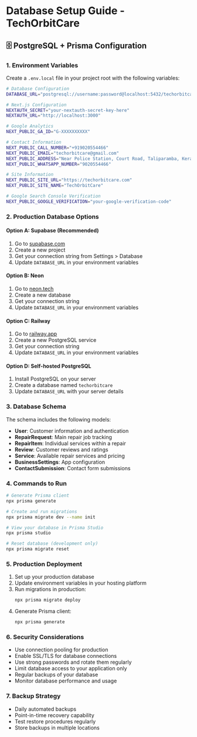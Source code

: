 # Database Setup Guide - TechOrbitCare

## 🗄️ PostgreSQL + Prisma Configuration

### 1. Environment Variables

Create a `.env.local` file in your project root with the following variables:

```bash
# Database Configuration
DATABASE_URL="postgresql://username:password@localhost:5432/techorbitcare?schema=public"

# Next.js Configuration
NEXTAUTH_SECRET="your-nextauth-secret-key-here"
NEXTAUTH_URL="http://localhost:3000"

# Google Analytics
NEXT_PUBLIC_GA_ID="G-XXXXXXXXXX"

# Contact Information
NEXT_PUBLIC_CALL_NUMBER="+919020554466"
NEXT_PUBLIC_EMAIL="techorbitcare@gmail.com"
NEXT_PUBLIC_ADDRESS="Near Police Station, Court Road, Taliparamba, Kerala"
NEXT_PUBLIC_WHATSAPP_NUMBER="9020554466"

# Site Information
NEXT_PUBLIC_SITE_URL="https://techorbitcare.com"
NEXT_PUBLIC_SITE_NAME="TechOrbitCare"

# Google Search Console Verification
NEXT_PUBLIC_GOOGLE_VERIFICATION="your-google-verification-code"
```

### 2. Production Database Options

#### Option A: Supabase (Recommended)
1. Go to [supabase.com](https://supabase.com)
2. Create a new project
3. Get your connection string from Settings > Database
4. Update `DATABASE_URL` in your environment variables

#### Option B: Neon
1. Go to [neon.tech](https://neon.tech)
2. Create a new database
3. Get your connection string
4. Update `DATABASE_URL` in your environment variables

#### Option C: Railway
1. Go to [railway.app](https://railway.app)
2. Create a new PostgreSQL service
3. Get your connection string
4. Update `DATABASE_URL` in your environment variables

#### Option D: Self-hosted PostgreSQL
1. Install PostgreSQL on your server
2. Create a database named `techorbitcare`
3. Update `DATABASE_URL` with your server details

### 3. Database Schema

The schema includes the following models:
- **User**: Customer information and authentication
- **RepairRequest**: Main repair job tracking
- **RepairItem**: Individual services within a repair
- **Review**: Customer reviews and ratings
- **Service**: Available repair services and pricing
- **BusinessSettings**: App configuration
- **ContactSubmission**: Contact form submissions

### 4. Commands to Run

```bash
# Generate Prisma client
npx prisma generate

# Create and run migrations
npx prisma migrate dev --name init

# View your database in Prisma Studio
npx prisma studio

# Reset database (development only)
npx prisma migrate reset
```

### 5. Production Deployment

1. Set up your production database
2. Update environment variables in your hosting platform
3. Run migrations in production:
   ```bash
   npx prisma migrate deploy
   ```
4. Generate Prisma client:
   ```bash
   npx prisma generate
   ```

### 6. Security Considerations

- Use connection pooling for production
- Enable SSL/TLS for database connections
- Use strong passwords and rotate them regularly
- Limit database access to your application only
- Regular backups of your database
- Monitor database performance and usage

### 7. Backup Strategy

- Daily automated backups
- Point-in-time recovery capability
- Test restore procedures regularly
- Store backups in multiple locations
